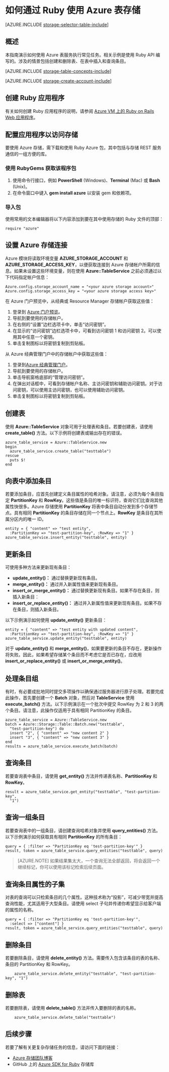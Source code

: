 <properties
    pageTitle="如何通过 Ruby 使用 Azure 表存储 | Azure"
    description="使用 Azure 表存储（一种 NoSQL 数据存储）将结构化数据存储在云中。"
    services="storage"
    documentationcenter="ruby"
    author="mmacy"
    manager="timlt"
    editor="" />
<tags
    ms.assetid="047cd9ff-17d3-4c15-9284-1b5cc61a3224"
    ms.service="storage"
    ms.workload="storage"
    ms.tgt_pltfrm="na"
    ms.devlang="ruby"
    ms.topic="article"
    ms.date="12/08/2016"
    wacn.date="01/06/2017"
    ms.author="marsma" />

# 如何通过 Ruby 使用 Azure 表存储

[AZURE.INCLUDE [storage-selector-table-include](../../includes/storage-selector-table-include.md)]

## 概述
本指南演示如何使用 Azure 表服务执行常见任务。相关示例是使用 Ruby API 编写的。涉及的情景包括创建和删除表、在表中插入和查询条目。

[AZURE.INCLUDE [storage-table-concepts-include](../../includes/storage-table-concepts-include.md)]

[AZURE.INCLUDE [storage-create-account-include](../../includes/storage-create-account-include.md)]

## 创建 Ruby 应用程序

有关如何创建 Ruby 应用程序的说明，请参阅 [Azure VM 上的 Ruby on Rails Web 应用程序](/documentation/articles/virtual-machines-linux-classic-ruby-rails-web-app/)。

## 配置应用程序以访问存储
要使用 Azure 存储，需下载和使用 Ruby Azure 包，其中包括与存储 REST 服务通信的一组方便的库。

### 使用 RubyGems 获取该程序包
1. 使用命令行接口，例如 **PowerShell** (Windows)、**Terminal** (Mac) 或 **Bash** (Unix)。
2. 在命令窗口中键入 **gem install azure** 以安装 gem 和依赖项。

### 导入包
使用常用的文本编辑器将以下内容添加到要在其中使用存储的 Ruby 文件的顶部：

	require "azure"

## 设置 Azure 存储连接

Azure 模块将读取环境变量 **AZURE\_STORAGE\_ACCOUNT** 和 **AZURE\_STORAGE\_ACCESS\_KEY**，以便获取连接到 Azure 存储帐户所需的信息。如果未设置这些环境变量，则在使用 **Azure::TableService** 之前必须通过以下代码指定帐户信息：

	Azure.config.storage_account_name = "<your azure storage account>"
	Azure.config.storage_access_key = "<your azure storage access key>"

在 Azure 门户预览中，从经典或 Resource Manager 存储帐户获取这些值：

1. 登录到 [Azure 门户预览](https://portal.azure.cn)。
2. 导航到要使用的存储帐户。
3. 在右侧的“设置”边栏选项卡中，单击“访问密钥”。
4. 在显示的“访问密钥”边栏选项卡中，可看到访问密钥 1 和访问密钥 2。可以使用其中任意一个密钥。
5. 单击复制图标以将密钥复制到剪贴板。

从 Azure 经典管理门户中的存储帐户中获取这些值：

1. 登录到[Azure 经典管理门户](https://manage.windowsazure.cn)。
2. 导航到要使用的存储帐户。
3. 单击导航窗格底部的“管理访问密钥”。
4. 在弹出对话框中，可看到存储帐户名称、主访问密钥和辅助访问密钥。对于访问密钥，可以使用主访问密钥，也可以使用辅助访问密钥。
5. 单击复制图标以将密钥复制到剪贴板。

## 创建表

使用 **Azure::TableService** 对象可用于处理表和条目。若要创建表，请使用 **create\_table()** 方法。以下示例将创建表或输出存在的错误。

	azure_table_service = Azure::TableService.new
	begin
	  azure_table_service.create_table("testtable")
	rescue
	  puts $!
	end

## 向表中添加条目
若要添加条目，应首先创建定义条目属性的哈希对象。请注意，必须为每个条目指定 **PartitionKey** 和 **RowKey**。这些值是条目的唯一标识符，查询它们比查询其他属性快很多。Azure 存储使用 **PartitionKey** 将表中条目自动分发到多个存储节点。具有相同 **PartitionKey** 的条目存储在同一个节点上。**RowKey** 是条目在其所属分区内的唯一 ID。

	entity = { "content" => "test entity",
	  :PartitionKey => "test-partition-key", :RowKey => "1" }
	azure_table_service.insert_entity("testtable", entity)

## 更新条目

可使用多种方法来更新现有条目：

* **update\_entity()：** 通过替换更新现有条目。
* **merge\_entity()：** 通过并入新属性值来更新现有条目。
* **insert\_or\_merge\_entity()：** 通过替换更新现有条目。如果不存在条目，则插入新条目：
* **insert\_or\_replace\_entity()：** 通过并入新属性值来更新现有条目。如果不存在条目，则插入新条目。

以下示例演示如何使用 **update\_entity()** 更新条目：

	entity = { "content" => "test entity with updated content",
	  :PartitionKey => "test-partition-key", :RowKey => "1" }
	azure_table_service.update_entity("testtable", entity)

对于 **update\_entity()** 和 **merge\_entity()**，如果要更新的条目不存在，更新操作将失败。因此，如果希望存储某个条目而不考虑它是否已存在，应改用 **insert\_or\_replace\_entity()** 或 **insert\_or\_merge\_entity()**。

## 处理条目组

有时，有必要成批地同时提交多项操作以确保通过服务器进行原子处理。若要完成此操作，首先要创建一个 **Batch** 对象，然后对 **TableService** 使用 **execute\_batch()** 方法。以下示例演示在一个批次中提交 RowKey 为 2 和 3 的两个条目。请注意，此操作仅适用于具有相同 PartitionKey 的条目。

	azure_table_service = Azure::TableService.new
	batch = Azure::Storage::Table::Batch.new("testtable",
	  "test-partition-key") do
	  insert "2", { "content" => "new content 2" }
	  insert "3", { "content" => "new content 3" }
	end
	results = azure_table_service.execute_batch(batch)

## 查询条目

若要查询表中条目，请使用 **get\_entity()** 方法并传递表名称、**PartitionKey** 和 **RowKey**。

	result = azure_table_service.get_entity("testtable", "test-partition-key",
	  "1")

## 查询一组条目

若要查询表中的一组条目，请创建查询哈希对象并使用 **query\_entities()** 方法。以下示例演示如何获取具有相同 **PartitionKey** 的所有条目：

	query = { :filter => "PartitionKey eq 'test-partition-key'" }
	result, token = azure_table_service.query_entities("testtable", query)

> [AZURE.NOTE] 如果结果集太大，一个查询无法全部返回，将会返回一个继续标记，你可以使用该标记检索后续页面。

## 查询条目属性的子集
对表的查询可以只检索条目的几个属性。这种技术称为“投影”，可减少带宽并提高查询性能，尤其适用于大型条目。请使用 select 子句并传递你希望显示给客户端的属性的名称。

	query = { :filter => "PartitionKey eq 'test-partition-key'",
	  :select => ["content"] }
	result, token = azure_table_service.query_entities("testtable", query)

## <a id="how-to-delete-an-entity"></a>删除条目

若要删除条目，请使用 **delete\_entity()** 方法。需要传入包含该条目的表的名称、条目的 PartitionKey 和 RowKey。

		azure_table_service.delete_entity("testtable", "test-partition-key", "1")

## <a id="how-to-delete-a-table"></a>删除表

若要删除表，请使用 **delete\_table()** 方法并传入要删除的表的名称。

		azure_table_service.delete_table("testtable")

## <a id="next-steps"></a>后续步骤

若要了解有关更复杂存储任务的信息，请访问下面的链接：

- [Azure 存储团队博客](http://blogs.msdn.com/b/windowsazurestorage/)
- GitHub 上的 [Azure SDK for Ruby](http://github.com/WindowsAzure/azure-sdk-for-ruby) 存储库

<!---HONumber=Mooncake_0103_2017-->